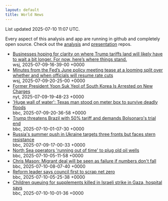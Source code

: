 ```yaml
---
layout: default
title: World News
---
```


<div markdown="0">
<div class="byline small text-muted">List updated <span class="datetime">2025-07-10 11:07 UTC</span>.</div>

<p>Every aspect of this analysis and app are running in github and completely open source. Check out the <a href="https://github.com/Castro-Media/Analysis">analysis</a> and <a href="https://github.com/Castro-Media/TopStoryReview.com">presentation</a> repos.</p>
<ul>
<li><a href='https://www.wsj.com/economy/trade/trump-tariffs-countries-goods-explained-b9878e1a'>Businesses hoping for clarity on where Trump tariffs land will likely have to wait a bit longer. For now, here&#8217;s where things stand.</a><div class='byline small text-muted'>wsj, <span class="datetime">2025-07-09-16-39-00 +0000</span></div></li>
<li><a href='https://www.wsj.com/economy/central-banking/june-fed-minutes-inflation-interest-rates-4911925c'>Minutes from the Fed&#8217;s June policy meeting tease at a looming split over whether and when officials will resume rate cuts</a><div class='byline small text-muted'>wsj, <span class="datetime">2025-07-09-20-25-00 +0000</span></div></li>
<li><a href='https://www.nytimes.com/2025/07/09/world/asia/south-korea-arrest-yoon-suk-yeol.html'>Former President Yoon Suk Yeol of South Korea Is Arrested on New Charges</a><div class='byline small text-muted'>nyt, <span class="datetime">2025-07-09-19-48-23 +0000</span></div></li>
<li><a href='https://www.bbc.com/news/articles/c3358pz41d6o'>'Huge wall of water': Texas man stood on meter box to survive deadly floods</a><div class='byline small text-muted'>bbc, <span class="datetime">2025-07-09-20-36-58 +0000</span></div></li>
<li><a href='https://www.bbc.com/news/articles/c784ee81y4zo'>Trump threatens Brazil with 50% tariff and demands Bolsonaro's trial end</a><div class='byline small text-muted'>bbc, <span class="datetime">2025-07-10-01-07-30 +0000</span></div></li>
<li><a href='https://www.bbc.com/news/articles/c70rl6lk2yxo'>Russia's summer push in Ukraine targets three fronts but faces stern resistance</a><div class='byline small text-muted'>bbc, <span class="datetime">2025-07-09-17-00-33 +0000</span></div></li>
<li><a href='https://www.bbc.com/news/articles/cn4101grdxvo'>North Sea operators 'running out of time' to plug old oil wells</a><div class='byline small text-muted'>bbc, <span class="datetime">2025-07-10-05-11-58 +0000</span></div></li>
<li><a href='https://www.bbc.com/news/articles/cly8mk006kvo'>Chris Mason: Migrant deal will be seen as failure if numbers don't fall</a><div class='byline small text-muted'>bbc, <span class="datetime">2025-07-10-08-07-40 +0000</span></div></li>
<li><a href='https://www.bbc.com/news/articles/c3vde31lwpdo'>Reform leader says council first to scrap net zero</a><div class='byline small text-muted'>bbc, <span class="datetime">2025-07-10-05-25-38 +0000</span></div></li>
<li><a href='https://www.bbc.com/news/articles/c4gd01g1gxro'>Children queuing for supplements killed in Israeli strike in Gaza, hospital says</a><div class='byline small text-muted'>bbc, <span class="datetime">2025-07-10-10-01-36 +0000</span></div></li>
</ul>
</div>
